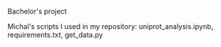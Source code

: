 Bachelor's project

Michal's scripts I used in my repository: uniprot_analysis.ipynb, requirements.txt, get_data.py
